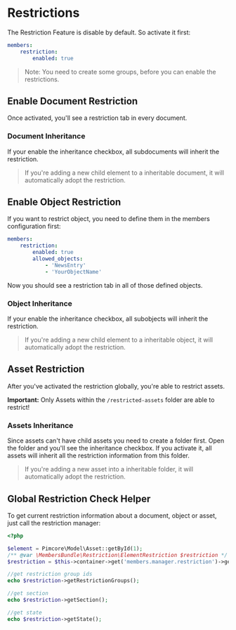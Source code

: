 # Restrictions

The Restriction Feature is disable by default. So activate it first:

```yaml
members:
    restriction:
        enabled: true
```

> Note: You need to create some groups, before you can enable the restrictions.

## Enable Document Restriction
Once activated, you'll see a restriction tab in every document.

### Document Inheritance
If your enable the inheritance checkbox, all subdocuments will inherit the restriction.

> If you're adding a new child element to a inheritable document, it will automatically adopt the restriction.

## Enable Object Restriction
If you want to restrict object, you need to define them in the members configuration first:

```yaml
members:
    restriction:
        enabled: true
        allowed_objects:
            - 'NewsEntry'
            - 'YourObjectName'
```
Now you should see a restriction tab in all of those defined objects.

### Object Inheritance
If your enable the inheritance checkbox, all subobjects will inherit the restriction.

> If you're adding a new child element to a inheritable object, it will automatically adopt the restriction.

## Asset Restriction
After you've activated the restriction globally, you're able to restrict assets.

**Important:** Only Assets within the `/restricted-assets` folder are able to restrict!

### Assets Inheritance
Since assets can't have child assets you need to create a folder first.
Open the folder and you'll see the inheritance checkbox. If you activate it, all assets will inherit all the restriction information from this folder.

> If you're adding a new asset into a inheritable folder, it will automatically adopt the restriction.

## Global Restriction Check Helper
To get current restriction information about a document, object or asset, just call the restriction manager:

```php
<?php

$element = Pimcore\Model\Asset::getById(1);
/** @var \MembersBundle\Restriction\ElementRestriction $restriction */
$restriction = $this->container->get('members.manager.restriction')->getElementRestrictionStatus($element);

//get restriction group ids
echo $restriction->getRestrictionGroups();

//get section
echo $restriction->getSection();

//get state
echo $restriction->getState();

```